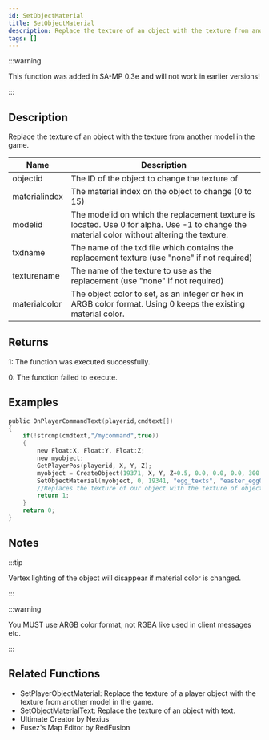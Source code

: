 ```yaml
---
id: SetObjectMaterial
title: SetObjectMaterial
description: Replace the texture of an object with the texture from another model in the game.
tags: []
---
```


<TagLinks />

:::warning

This function was added in SA-MP 0.3e and will not work in earlier versions!

:::

## Description

Replace the texture of an object with the texture from another model in the game.


| Name | Description |
|------|-------------|
|objectid | The ID of the object to change the texture of|
|materialindex | The material index on the object to change (0 to 15)|
|modelid | The modelid on which the replacement texture is located. Use 0 for alpha. Use -1 to change the material color without altering the texture.|
|txdname | The name of the txd file which contains the replacement texture (use "none" if not required)|
|texturename | The name of the texture to use as the replacement (use "none" if not required)|
|materialcolor | The object color to set, as an integer or hex in ARGB color format. Using 0 keeps the existing material color.|


## Returns

 1: The function was executed successfully. 

 0: The function failed to execute. 


## Examples


```c
public OnPlayerCommandText(playerid,cmdtext[])
{
    if(!strcmp(cmdtext,"/mycommand",true))
    {
        new Float:X, Float:Y, Float:Z;
        new myobject;
        GetPlayerPos(playerid, X, Y, Z);
        myobject = CreateObject(19371, X, Y, Z+0.5, 0.0, 0.0, 0.0, 300.0);
        SetObjectMaterial(myobject, 0, 19341, "egg_texts", "easter_egg01", 0xFFFFFFFF);
        //Replaces the texture of our object with the texture of object 19341
        return 1;
    }
    return 0;
}
```


## Notes

:::tip

Vertex lighting of the object will disappear if material color is changed.

:::


:::warning

You MUST use ARGB color format, not RGBA like used in client messages etc.

:::


## Related Functions


-  SetPlayerObjectMaterial: Replace the texture of a player object with the texture from another model in the game.
-  SetObjectMaterialText: Replace the texture of an object with text.
-  Ultimate Creator by Nexius
-  Fusez's Map Editor by RedFusion